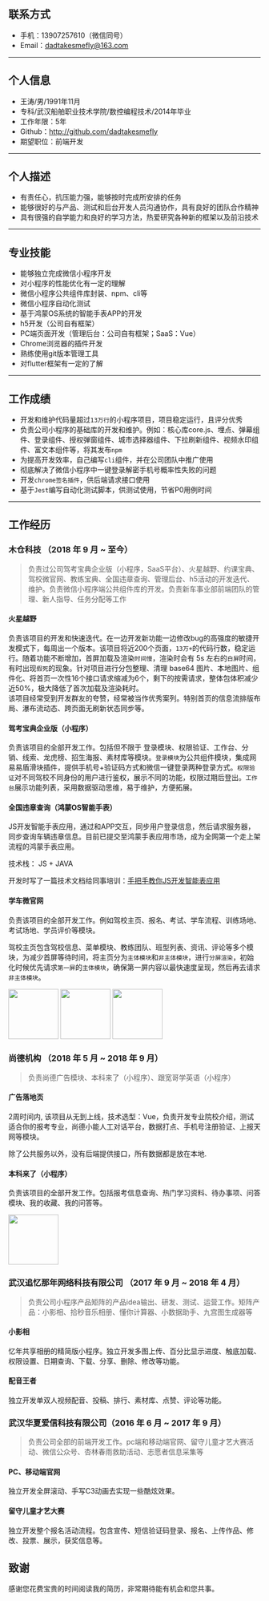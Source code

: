 ## 联系方式

- 手机：13907257610（微信同号）
- Email：dadtakesmefly@163.com

---

## 个人信息

- 王涛/男/1991年11月
- 专科/武汉船舶职业技术学院/数控编程技术/2014年毕业
- 工作年限：5年
- Github：http://github.com/dadtakesmefly
- 期望职位：前端开发

---

## 个人描述

- 有责任心，抗压能力强，能够按时完成所安排的任务
- 能够很好的与产品、测试和后台开发人员沟通协作，具有良好的团队合作精神
- 具有很强的自学能力和良好的学习方法，热爱研究各种新的框架以及前沿技术

---

## 专业技能

- 能够独立完成微信小程序开发
- 对小程序的性能优化有一定的理解
- 微信小程序公共组件库封装、npm、cli等
- 微信小程序自动化测试
- 基于鸿蒙OS系统的智能手表APP的开发
- h5开发（公司自有框架）
- PC端页面开发（管理后台：公司自有框架；SaaS：Vue）
- Chrome浏览器的插件开发
- 熟练使用git版本管理工具
- 对flutter框架有一定的了解

---

## 工作成绩

- 开发和维护代码量超过`13万行`的小程序项目，项目稳定运行，且评分优秀
- 负责公司小程序的基础库的开发和维护。例如：核心库core.js、埋点、弹幕组件、登录组件、授权弹窗组件、城市选择器组件、下拉刷新组件、视频水印组件、富文本组件等，将其发布`npm`
- 为提高开发效率，自己编写`cli`组件，并在公司团队中推广使用
- 彻底解决了微信小程序中一键登录解密手机号概率性失败的问题
- 开发`chrome签名插件`，供后端请求接口使用
- 基于`Jest`编写自动化测试脚本，供测试使用，节省P0用例时间

---

## 工作经历

### **木仓科技 （2018 年 9 月 ~ 至今）**

> 负责过公司驾考宝典企业版（小程序，SaaS平台）、火星越野、约课宝典、驾校微官网、教练宝典、全国违章查询、管理后台、h5活动的开发迭代、维护。负责微信小程序端公共组件库的开发。负责新车事业部前端团队的管理、新人指导、任务分配等工作

#### 火星越野
负责该项目的开发和快速迭代。在一边开发新功能一边修改bug的高强度的敏捷开发模式下，每周出一个版本。该项目将近200个页面，`13万+`的代码行数，稳定运行。随着功能不断增加，首屏加载及渲染`时间慢`，渲染时会有 5s 左右的`白屏`时间，有时出现`假死`的现象。针对项目进行分包整理、清理 base64 图片、本地图片、组件化、将首页一次性16个接口请求缩减为6个，剩下的按需请求，整体包体积减少近50%，极大降低了首次加载及渲染耗时。  
该项目经常受到开发群友的夸赞，经常被当作优秀案列。特别首页的信息流排版布局、瀑布流动态、跨页面无刷新状态同步等。

#### 驾考宝典企业版（小程序）
负责该项目的全部开发工作。包括但不限于 登录模块、权限验证、工作台、分销、线索、龙虎榜、招生海报、素材库等模块。`登录模块`为公共组件模块，集成网易易盾滑块插件，提供手机号+验证码方式和微信一键登录两种登录方式。`权限验证`对不同驾校不同身份的用户进行鉴权，展示不同的功能，权限过期后登出。`工作台`展示功能列表，采用数据驱动思维，易于维护，方便拓展。

#### 全国违章查询（鸿蒙OS智能手表）
JS开发智能手表应用，通过和APP交互，同步用户登录信息，然后请求服务器，同步查询车辆违章信息。目前已提交至鸿蒙手表应用市场，成为全网第一个走上架流程的鸿蒙手表应用。

技术栈： JS + JAVA

开发时写了一篇技术文档给同事培训：<a href='https://harmonyos.51cto.com/posts/2005'>手把手教你JS开发智能表应用</a>

#### 学车微官网
负责该项目的全部开发工作。例如驾校主页、报名、考试、学车流程、训练场地、考试场地、学员评价等模块。

驾校主页包含驾校信息、菜单模块、教练团队、班型列表、资讯、评论等多个模块，为减少首屏等待时间，将主页分为`主体模块`和`非主体模块`，进行`分屏渲染`，初始化时候优先请求`第一屏`的`主体模块`，确保第一屏内容以最快速度呈现，然后再去请求`非主体模块`。

<img src="https://uploader.shimo.im/f/2JE3RDTnWsnv5Ks1.png!thumbnail" height="100" width="100" >
<img src="https://uploader.shimo.im/f/1jxhdDD89zx7I4f4.png!thumbnail" height="100" width="100" >
<img src="https://uploader.shimo.im/f/DcgL31s6sMfLsgaz.png!thumbnail" height="100" width="100" >


### **尚德机构 （2018 年 5 月 ~ 2018 年 9 月）**

> 负责尚德广告模块、本科来了（小程序）、跟宽哥学英语（小程序）

#### 广告落地页
2周时间内, 该项目从无到上线，技术选型：Vue，负责开发专业院校介绍，测试适合你的报考专业，尚德小能人工对话平台，数据打点、手机号注册验证、上报天网等模块。

除了公共服务以外，没有后端提供接口，所有数据都是放在本地.

#### 本科来了（小程序）
负责该项目的全部开发工作。包括报考信息查询、热门学习资料、待办事项、问答模块、我的收藏、我的问答等。

<img src="https://images-cdn.shimo.im/cvHHjngrZ4kwZFCh/%E6%9C%AC%E7%A7%91%E6%9D%A5%E4%BA%86.jpg!thumbnail" height="100" width="100" >


### **武汉追忆那年网络科技有限公司 （2017 年 9 月 ~ 2018 年 4 月）**

> 负责公司小程序产品矩阵的产品idea输出、研发、测试、运营工作。矩阵产品：小影相、拾秒音乐相册、懂你计算器、小数据助手、九宫图生成器等

#### 小影相
忆年共享相册的精简版小程序。独立开发多图上传、百分比显示进度、触底加载、权限设置、日期查询、下载、分享、删除、修改等功能。

#### 配音王者
独立开发单双人视频配音、投稿、排行、素材库、点赞、评论等功能。


### **武汉华夏爱信科技有限公司（2016 年 6 月 ~ 2017 年 9 月）**

> 负责公司全部的前端开发工作。pc端和移动端官网、留守儿童才艺大赛活动、微信公众号、杏林春雨救助活动、志愿者信息采集等

#### PC、移动端官网
独立开发全屏滚动、手写C3动画去实现一些酷炫效果。

#### 留守儿童才艺大赛
独立开发整个报名活动流程。包含宣传、短信验证码登录、报名、上传作品、修改、投票、展示，获奖信息等。

## 致谢

感谢您花费宝贵的时间阅读我的简历，非常期待能有机会和您共事。

